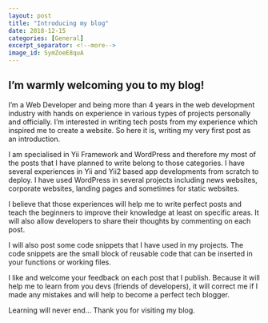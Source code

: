 ```yaml
---
layout: post
title: "Introducing my blog"
date: 2018-12-15
categories: [General]
excerpt_separator: <!--more-->
image_id: SymZoeE8quA
---
```


## I’m warmly welcoming you to my blog!

I’m a Web Developer and being more than 4 years in the web development industry with hands on experience in various types of projects personally and officially. I’m interested in writing tech posts from my experience which inspired me to create a website. So here it is, writing my very first post as an introduction.

I am specialised in Yii Framework and WordPress and therefore my most of the posts that I have planned to write belong to those categories. I have several experiences in Yii and Yii2 based app developments from scratch to deploy. I have used WordPress in several projects including news websites, corporate websites, landing pages and sometimes for static websites.

<!--more-->

I believe that those experiences will help me to write perfect posts and teach the beginners to improve their knowledge at least on specific areas. It will also allow developers to share their thoughts by commenting on each post.

I will also post some code snippets that I have used in my projects. The code snippets are the small block of reusable code that can be inserted in your functions or working files.

I like and welcome your feedback on each post that I publish. Because it will help me to learn from you devs (friends of developers), it will correct me if I made any mistakes and will help to become a perfect tech blogger.

Learning will never end… Thank you for visiting my blog.